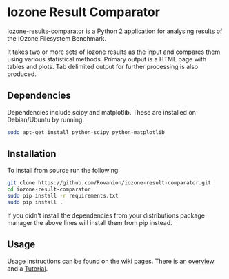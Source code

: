Iozone Result Comparator
========================

Iozone-results-comparator is a Python 2 application for analysing results of the IOzone Filesystem Benchmark.

It takes two or more sets of Iozone results as the input and compares them using various statistical methods. Primary output is a HTML page with tables and plots. Tab delimited output for further processing is also produced.


Dependencies
------------
Dependencies include scipy and matplotlib. These are installed on Debian/Ubuntu by running:

```bash
sudo apt-get install python-scipy python-matplotlib
```

Installation
------------

To install from source  run the following:

```bash
git clone https://github.com/Rovanion/iozone-result-comparator.git
cd iozone-result-comparator
sudo pip install -r requirements.txt
sudo pip install .

```

If you didn't install the dependencies from your distributions package manager the above lines will install them from pip instead.



Usage
-----

Usage instructions can be found on the wiki pages. There is an [overview](https://github.com/Rovanion/iozone-results-comparator/wiki/Overview) and a [Tutorial](https://github.com/Rovanion/iozone-results-comparator/wiki/Tutorial).
